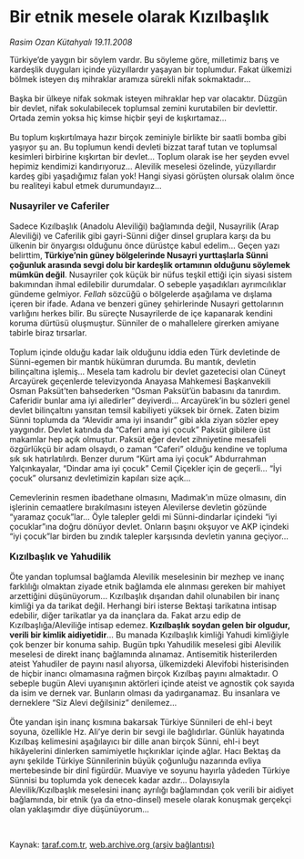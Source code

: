 # Bir etnik mesele olarak Kızılbaşlık

*Rasim Ozan Kütahyalı 19.11.2008*

<div class="taraf_structure_2col_1zq">
<div class="margen_n">



 <p>Türkiye’de yaygın bir söylem vardır. Bu söyleme göre, milletimiz barış ve kardeşlik duyguları içinde yüzyıllardır yaşayan bir toplumdur. Fakat ülkemizi bölmek isteyen dış mihraklar aramıza sürekli nifak sokmaktadır... <br/><br/>Başka bir ülkeye nifak sokmak isteyen mihraklar hep var olacaktır. Düzgün bir devlet, nifak sokulabilecek toplumsal zemini kurutabilen bir devlettir. Ortada zemin yoksa hiç kimse hiçbir şeyi de kışkırtamaz... <br/><br/>Bu toplum kışkırtılmaya hazır birçok zeminiyle birlikte bir saatli bomba gibi yaşıyor şu an. Bu toplumun kendi devleti bizzat taraf tutan ve toplumsal kesimleri birbirine kışkırtan bir devlet... Toplum olarak ise her şeyden evvel hepimiz kendimizi kandırıyoruz... Alevilik meselesi özelinde, yüzyıllardır kardeş gibi yaşadığımız falan yok! Hangi siyasi görüşten olursak olalım önce bu realiteyi kabul etmek durumundayız...<b> <br/><br/><font size="3">Nusayriler ve Caferiler</font></b><font size="3"> <br/></font><br/>Sadece Kızılbaşlık (Anadolu Aleviliği) bağlamında değil, Nusayrilik (Arap Aleviliği) ve Caferilik gibi gayri-Sünni diğer dinsel gruplara karşı da bu ülkenin bir önyargısı olduğunu önce dürüstçe kabul edelim... Geçen yazı belirttim,<b> Türkiye’nin güney bölgelerinde Nusayri yurttaşlarla Sünni çoğunluk arasında sevgi dolu bir kardeşlik ortamının olduğunu söylemek mümkün değil</b>. Nusayriler çok küçük bir nüfus teşkil ettiği için siyasi sistem bakımından ihmal edilebilir durumdalar. O sebeple yaşadıkları ayrımcılıklar gündeme gelmiyor.<i> Fellah</i> sözcüğü o bölgelerde aşağılama ve dışlama içeren bir ifade. Adana ve benzeri güney şehirlerinde Nusayri gettolarının varlığını herkes bilir. Bu süreçte Nusayrilerde de içe kapanarak kendini koruma dürtüsü oluşmuştur. Sünniler de o mahallelere girerken amiyane tabirle biraz tırsarlar. <br/><br/>Toplum içinde olduğu kadar laik olduğunu iddia eden Türk devletinde de Sünni-egemen bir mantık hükümran durumda. Bu mantık, devletin bilinçaltına işlemiş... Mesela tam kadrolu bir devlet gazetecisi olan Cüneyt Arcayürek geçenlerde televizyonda Anayasa Mahkemesi Başkanvekili Osman Paksüt’ten bahsederken “Osman Paksüt’ün babasını da tanırdım. Caferidir bunlar ama iyi ailedirler” deyiverdi... Arcayürek’in bu sözleri genel devlet bilinçaltını yansıtan temsil kabiliyeti yüksek bir örnek. Zaten bizim Sünni toplumda da “Alevidir ama iyi insandır” gibi akla ziyan sözler epey yaygındır. Devlet katında da “Caferi ama iyi çocuk” Paksüt gibilere üst makamlar hep açık olmuştur. Paksüt eğer devlet zihniyetine mesafeli özgürlükçü bir adam olsaydı, o zaman “Caferi” olduğu kendine ve topluma sık sık hatırlatılırdı. Benzer durum “Kürt ama iyi çocuk” Abdurrahman Yalçınkayalar, “Dindar ama iyi çocuk” Cemil Çiçekler için de geçerli... “İyi çocuk” olursanız devletimizin kapıları size açık... <br/><br/>Cemevlerinin resmen ibadethane olmasını, Madımak’ın müze olmasını, din işlerinin cemaatlere bırakılmasını isteyen Alevilerse devletin gözünde “yaramaz çocuk”lar... Öyle talepler geldi mi Sünni-dindarlar içindeki “iyi çocuklar”ına doğru dönüyor devlet. Onların başını okşuyor ve AKP içindeki “iyi çocuk”lar birden bu zındık talepler karşısında devletin yanına geçiyor...<b> <br/><br/><font size="3">Kızılbaşlık ve Yahudilik</font></b> <br/><br/>Öte yandan toplumsal bağlamda Alevilik meselesinin bir mezhep ve inanç farklılığı olmaktan ziyade etnik bağlamda ele alınması gereken bir mahiyet arzettiğini düşünüyorum... Kızılbaşlık dışarıdan dahil olunabilen bir inanç kimliği ya da tarikat değil. Herhangi biri isterse Bektaşi tarikatına intisap edebilir, diğer tarikatlar ya da inançlara da. Fakat arzu edip de Kızılbaşlığa/Aleviliğe intisap edemez.<b> Kızılbaşlık soydan gelen bir olgudur, verili bir kimlik aidiyetidir</b>... Bu manada Kızılbaşlık kimliği Yahudi kimliğiyle çok benzer bir konuma sahip. Bugün tıpkı Yahudilik meselesi gibi Alevilik meselesi de direkt inanç bağlamında alınamaz. Antisemitik histerilerden ateist Yahudiler de payını nasıl alıyorsa, ülkemizdeki Alevifobi histerisinden de hiçbir inancı olmamasına rağmen birçok Kızılbaş payını almaktadır. O sebeple bugün Alevi uyanışının aktörleri içinde ateist ve agnostik çok sayıda da isim ve dernek var. Bunların olması da yadırganamaz. Bu insanlara ve derneklere “Siz Alevi değilsiniz” denilemez... <br/><br/>Öte yandan işin inanç kısmına bakarsak Türkiye Sünnileri de ehl-i beyt soyuna, özellikle Hz. Ali’ye derin bir sevgi ile bağlıdırlar. Günlük hayatında Kızılbaş kelimesini aşağılayıcı bir dille anan birçok Sünni, ehl-i beyt hikâyelerini dinlerken samimiyetle hıçkırıklar içinde ağlar. Hacı Bektaş da aynı şekilde Türkiye Sünnilerinin büyük çoğunluğu nazarında evliya mertebesinde bir dinî figürdür. Muaviye ve soyunu hayırla yâdeden Türkiye Sünnisi bu toplumda yok denecek kadar azdır... Dolayısıyla Alevilik/Kızılbaşlık meselesini inanç ayrılığı bağlamından çok verili bir aidiyet bağlamında, bir etnik (ya da etno-dinsel) mesele olarak konuşmak gerçekçi olan yaklaşımdır diye düşünüyorum...</p>

<br/>


<div id="taraf_not">
</div>

</div>


</div>

Kaynak: [taraf.com.tr](http://www.taraf.com.tr:80/makale/2736.htm), [web.archive.org (arşiv bağlantısı)](http://web.archive.org/web/20090422151912/http://www.taraf.com.tr:80/makale/2736.htm)
